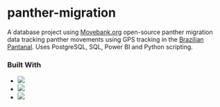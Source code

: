# panther-migration
A database project using [Movebank.org](https://www.doi.org/10.5441/001/1.3c4fv0m4) open-source panther migration data tracking panther movements using GPS tracking in the [Brazilian Pantanal](https://wwf.panda.org/discover/knowledge_hub/where_we_work/pantanal/). Uses PostgreSQL, SQL, Power BI and Python scripting.

### Built With
* <a href="https://www.python.org/" 
target="_parent">
<img src="https://img.shields.io/badge/python-3670A0?style=for-the-badge&logo=python&logoColor=ffdd54"/></a>
* <a href="https://www.postgresql.org/" 
target="_parent">
<img src="https://img.shields.io/badge/postgresql-4169e1?style=for-the-badge&logo=postgresql&logoColor=white"/></a>
* <img src="https://img.shields.io/badge/-SQL-336791?style=flat-square&logo=sqlite&logoColor=white"/></a>
